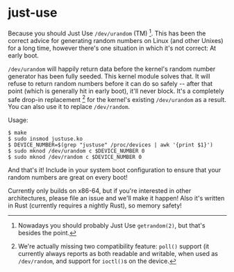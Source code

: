 # just-use

Because you should Just Use `/dev/urandom` (TM) [^1]. This has been the correct advice for generating random numbers on Linux (and other Unixes) for a long time, however there's one situation in which it's not correct: At early boot.

`/dev/urandom` will happily return data before the kernel's random number generator has been fully seeded. This kernel module solves that. It will refuse to return random numbers before it can do so safely -- after that point (which is generally hit in early boot), it'll never block. It's a completely safe drop-in replacement [^2] for the kernel's existing `/dev/urandom` as a result. You can also use it to replace `/dev/random`.

Usage:

```console
$ make
$ sudo insmod justuse.ko
$ DEVICE_NUMBER=$(grep "justuse" /proc/devices | awk '{print $1}')
$ sudo mknod /dev/urandom c $DEVICE_NUMBER 0
$ sudo mknod /dev/random c $DEVICE_NUMBER 0
```

And that's it! Include in your system boot configuration to ensure that your random numbers are great on every boot!

Currently only builds on x86-64, but if you're interested in other architectures, please file an issue and we'll make it happen! Also it's written in Rust (currently requires a nightly Rust), so memory safety!

[^1]: Nowadays you should probably Just Use `getrandom(2)`, but that's besides the point.
[^2]: We're actually missing two compatibility feature: `poll()` support (it currently always reports as both readable and writable, when used as `/dev/random`, and support for `ioctl()`s on the device.
